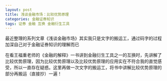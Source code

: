 ```yaml
---
layout: post
title: 浅谈金融市场：比较优势原理
categories: 金融证券知识
tags: 证券 金融 互换 金融衍生工具
---
```


最近整理的系列文章《浅谈金融市场》其实我只是文字的搬运工，通过码字的过程加深自己对于金融证券知识的理解而已

在看王福重老师的《金融的解释》一书讲到金融衍生工具之一的互换时，先讲解了比较优势原理，因为比较优势原理以及比较优势原理的应用实在不符合我的直觉感受，所以一直存在疑惑。这里再做一次文字的搬运工，将书中讲解比较优势原理的部分再搬运（直接抄）一遍！
